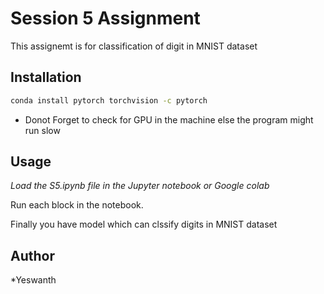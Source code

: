 # Session 5 Assignment

This assignemt is for classification of digit in MNIST dataset

##  Installation

```bash
conda install pytorch torchvision -c pytorch
```
* Donot Forget to check for GPU in the machine else the program might run slow

## Usage

*Load the S5.ipynb file in the Jupyter notebook or Google colab*

Run each block in the notebook.

Finally you have model which can clssify digits in MNIST dataset

## Author

*Yeswanth

